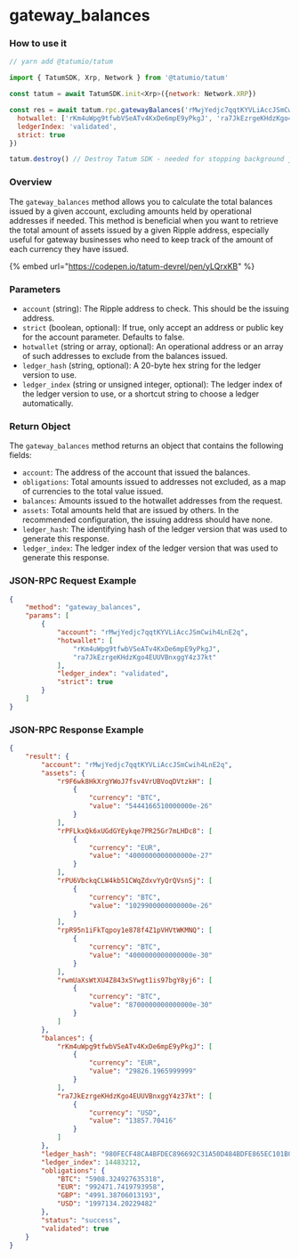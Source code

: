 # gateway\_balances

### How to use it

```javascript
// yarn add @tatumio/tatum

import { TatumSDK, Xrp, Network } from '@tatumio/tatum'

const tatum = await TatumSDK.init<Xrp>({network: Network.XRP})

const res = await tatum.rpc.gatewayBalances('rMwjYedjc7qqtKYVLiAccJSmCwih4LnE2q', {
  hotwallet: ['rKm4uWpg9tfwbVSeATv4KxDe6mpE9yPkgJ', 'ra7JkEzrgeKHdzKgo4EUUVBnxggY4z37kt'],
  ledgerIndex: 'validated',
  strict: true
})

tatum.destroy() // Destroy Tatum SDK - needed for stopping background jobs
```

### Overview

The `gateway_balances` method allows you to calculate the total balances issued by a given account, excluding amounts held by operational addresses if needed. This method is beneficial when you want to retrieve the total amount of assets issued by a given Ripple address, especially useful for gateway businesses who need to keep track of the amount of each currency they have issued.

{% embed url="https://codepen.io/tatum-devrel/pen/yLQrxKB" %}

### Parameters

* `account` (string): The Ripple address to check. This should be the issuing address.
* `strict` (boolean, optional): If true, only accept an address or public key for the account parameter. Defaults to false.
* `hotwallet` (string or array, optional): An operational address or an array of such addresses to exclude from the balances issued.
* `ledger_hash` (string, optional): A 20-byte hex string for the ledger version to use.
* `ledger_index` (string or unsigned integer, optional): The ledger index of the ledger version to use, or a shortcut string to choose a ledger automatically.

### Return Object

The `gateway_balances` method returns an object that contains the following fields:

* `account`: The address of the account that issued the balances.
* `obligations`: Total amounts issued to addresses not excluded, as a map of currencies to the total value issued.
* `balances`: Amounts issued to the hotwallet addresses from the request.
* `assets`: Total amounts held that are issued by others. In the recommended configuration, the issuing address should have none.
* `ledger_hash`: The identifying hash of the ledger version that was used to generate this response.
* `ledger_index`: The ledger index of the ledger version that was used to generate this response.

### JSON-RPC Request Example

```json
{
    "method": "gateway_balances",
    "params": [
        {
            "account": "rMwjYedjc7qqtKYVLiAccJSmCwih4LnE2q",
            "hotwallet": [
                "rKm4uWpg9tfwbVSeATv4KxDe6mpE9yPkgJ",
                "ra7JkEzrgeKHdzKgo4EUUVBnxggY4z37kt"
            ],
            "ledger_index": "validated",
            "strict": true
        }
    ]
}
```

### JSON-RPC Response Example

```json
{
    "result": {
        "account": "rMwjYedjc7qqtKYVLiAccJSmCwih4LnE2q",
        "assets": {
            "r9F6wk8HkXrgYWoJ7fsv4VrUBVoqDVtzkH": [
                {
                    "currency": "BTC",
                    "value": "5444166510000000e-26"
                }
            ],
            "rPFLkxQk6xUGdGYEykqe7PR25Gr7mLHDc8": [
                {
                    "currency": "EUR",
                    "value": "4000000000000000e-27"
                }
            ],
            "rPU6VbckqCLW4kb51CWqZdxvYyQrQVsnSj": [
                {
                    "currency": "BTC",
                    "value": "1029900000000000e-26"
                }
            ],
            "rpR95n1iFkTqpoy1e878f4Z1pVHVtWKMNQ": [
                {
                    "currency": "BTC",
                    "value": "4000000000000000e-30"
                }
            ],
            "rwmUaXsWtXU4Z843xSYwgt1is97bgY8yj6": [
                {
                    "currency": "BTC",
                    "value": "8700000000000000e-30"
                }
            ]
        },
        "balances": {
            "rKm4uWpg9tfwbVSeATv4KxDe6mpE9yPkgJ": [
                {
                    "currency": "EUR",
                    "value": "29826.1965999999"
                }
            ],
            "ra7JkEzrgeKHdzKgo4EUUVBnxggY4z37kt": [
                {
                    "currency": "USD",
                    "value": "13857.70416"
                }
            ]
        },
        "ledger_hash": "980FECF48CA4BFDEC896692C31A50D484BDFE865EC101B00259C413AA3DBD672",
        "ledger_index": 14483212,
        "obligations": {
            "BTC": "5908.324927635318",
            "EUR": "992471.7419793958",
            "GBP": "4991.38706013193",
            "USD": "1997134.20229482"
        },
        "status": "success",
        "validated": true
    }
}
```
